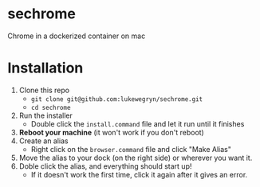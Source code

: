 # sechrome
Chrome in a dockerized container on mac

# Installation

1. Clone this repo
	- `git clone git@github.com:lukewegryn/sechrome.git`
	- `cd sechrome`
2. Run the installer
	- Double click the `install.command` file and let it run until it finishes
3. **Reboot your machine** (it won't work if you don't reboot)
4. Create an alias
	- Right click on the `browser.command` file and click "Make Alias"
5. Move the alias to your dock (on the right side) or wherever you want it.
6. Doble click the alias, and everything should start up!
	- If it doesn't work the first time, click it again after it gives an error.

